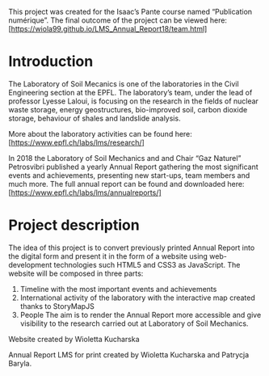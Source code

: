 
This project was created for the Isaac’s Pante course named “Publication numérique”. 
The final outcome of the project can be viewed here: [https://wiola99.github.io/LMS_Annual_Report18/team.html]

# Introduction

The Laboratory of Soil Mecanics is one of the laboratories in the Civil Engineering section at the EPFL. The laboratory’s team, under the lead of professor Lyesse Laloui, is focusing on the research in the fields of nuclear waste storage, energy geostructures, bio-improved soil, carbon dioxide storage, behaviour of shales and landslide analysis. 

More about the laboratory activities can be found here: [https://www.epfl.ch/labs/lms/research/]

In 2018 the Laboratory of Soil Mechanics and and Chair “Gaz Naturel” Petrosvibri published a yearly Annual Report gathering the most significant events and achievements, presenting new start-ups, team members and much more. 
The full annual report can be found and downloaded here: [https://www.epfl.ch/labs/lms/annualreports/]

# Project description

The idea of this project is to convert previously printed Annual Report into the digital form and present it in the form of a website using web-development technologies such HTML5 and CSS3 as JavaScript. The website will be composed in three parts: 
1.	Timeline with the most important events and achievements
2.	International activity of the laboratory with the interactive map created thanks to StoryMapJS
3.	People 
The aim is to render the Annual Report more accessible and give visibility to the research carried out at Laboratory of Soil Mechanics. 






Website created by Wioletta Kucharska

Annual Report LMS for print created by Wioletta Kucharska and Patrycja Baryla. 
